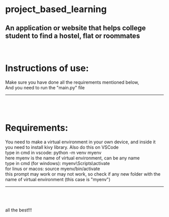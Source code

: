 # project_based_learning
 
## An application or website that helps college student to find a hostel, flat or roommates

<br>
<h1>Instructions of use:</h1>
Make sure you have done all the requirements mentioned below,
<br>And you need to run the "main.py" file

<hr>
<br><br>
<h1>Requirements:</h1>
You need to make a virtual environment in your own device, and inside it you need to install kivy library. Also do this on VSCode
<br>type in cmd in vscode:  python -m venv myenv
<br>here myenv is the name of virtual environment, can be any name
<br>type in cmd (for windows):  myenv\Scripts\activate
<br>for linus or macos:  source myenv/bin/activate
<br>this prompt may work or may not work, so check if any new folder with the name of virtual environment (this case is "myenv")
<hr>
<br><br><br>
all the best!!!

<!--
to do later:

0<0# : ^
'''
@echo off
echo batch code
python "%~f0" %*
exit /b 0
'''
#! python

#add this at the beginning of main.py to convert it into .bat file
-->